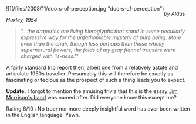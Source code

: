 <!--
.. title: The Doors of Perception
.. slug: the-doors-of-perception
.. date: 2008-11-28 11:45:00-06:00
.. tags: media,books,non-fiction,drugs
.. type: text
-->

<span style="float: left">
![](/files/2008/11/doors-of-perception.jpg "doors-of-perception")
</span>

*by Aldus Huxley, 1954*

> *"...the draperies are living hieroglyphs that stand in some peculiarly
> expressive way for the unfathomable mystery of pure being. More even
> than the chair, though less perhaps than those wholly supernatural
> flowers, the folds of my gray flannel trousers were charged with
> 'is-ness.'"*

A fairly standard trip report then, albeit one from a relatively astute
and articulate 1950s traveller. Presumably this will therefore be exactly as
fascinating or tedious as the prospect of such a thing leads you to expect.

**Update:** I forgot to mention the amusing trivia that this is the
essay [Jim Morrison's band](http://en.wikipedia.org/wiki/The_doors) was
named after. Did everyone know this except me?

Rating 6/10 : No truer nor more deeply insightful word has ever been
written in the English language. Yawn.

<br style="clear: both" />
